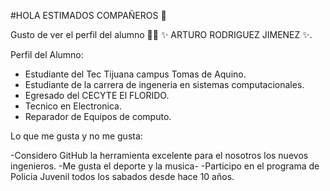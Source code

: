 #HOLA ESTIMADOS COMPAÑEROS 👋

Gusto de ver el perfil del alumno 👨‍🏫 ✨ ARTURO RODRIGUEZ JIMENEZ ✨.

Perfil del Alumno:

- Estudiante del Tec Tijuana campus Tomas de Aquino.
- Estudiante de la carrera de ingeneria en sistemas computacionales.
- Egresado del CECYTE El FLORIDO.
- Tecnico en Electronica.
- Reparador de Equipos de computo.

Lo que me gusta y no me gusta:

-Considero GitHub la herramienta excelente para el nosotros los nuevos ingenieros.
-Me gusta el deporte y la musica-
-Participo en el programa de Policia Juvenil todos los sabados desde hace 10 años.
